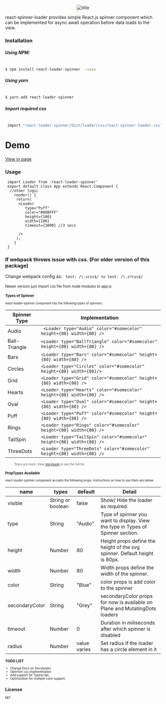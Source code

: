 <p align="center">
  <img src="https://user-images.githubusercontent.com/33191954/78983001-0a0ef880-7b43-11ea-904f-42a572d93c53.png" alt="title"/>
</p>


 react-spinner-loader provides simple React.js spinner component which can be implemented for async await operation before data loads to the view.

### Installation

##### Using NPM:
#
```sh
$ npm install react-loader-spinner --save
```
##### Using yarn
#
```sh
$ yarn add react-loader-spinner
```

##### Import required css
#
```sh
 import "react-loader-spinner/dist/loader/css/react-spinner-loader.css"
```

#  Demo
[View in page]




### Usage
```
 import Loader from 'react-loader-spinner'
 export default class App extends React.Component {
  //other logic
    render() {
	 return(
	  <Loader
	     type="Puff"
	     color="#00BFFF"
	     height={100}
	     width={100}
	     timeout={3000} //3 secs

	  />
	 );
    }
 }
```

### If webpack throws issue with css. (For older version of this package)
Change webpack config as:
```  test: /\.scss$/ to test: /\.s?css$/ ```
<br/><br/>
<small>Newer version just import css file from node modules to app.js<small>

### Types of Spinner
react-loader-spinner component has the following types of spinners.

| Spinner Type | Implementation |
| ------ | ------ |
| Audio|``` <Loader type="Audio" color="#somecolor" height={80} width={80} />``` |
| Ball-Triangle | ``` <Loader type="BallTriangle" color="#somecolor" height={80} width={80} /> ```|
| Bars | ```<Loader type="Bars" color="#somecolor" height={80} width={80} />``` |
| Circles | ```<Loader type="Circles" color="#somecolor" height={80} width={80}/>``` |
| Grid|```<Loader type="Grid" color="#somecolor" height={80} width={80} />``` |
|Hearts|```<Loader type="Hearts" color="#somecolor" height={80} width={80} />```|
|Oval|```<Loader type="Oval" color="#somecolor" height={80} width={80} />```|
|Puff|```<Loader type="Puff" color="#somecolor" height={80} width={80} />```|
|Rings|```<Loader type="Rings" color="#somecolor" height={80} width={80} />```|
|TailSpin|```<Loader type="TailSpin" color="#somecolor" height={80} width={80} />```|
|ThreeDots|```<Loader type="ThreeDots" color="#somecolor" height={80} width={80} />```|

> There are more. View [storybook] to see the full list.

### PropTypes Available
react-loader-spinner component accepts the following props. Instructions on how to use them are below.


| name | types | default | Detail |
| ------ | ------ |------|------|
| visible | String or boolean  | false | Show/ Hide the loader as required. |
| type | String  | "Audio" | Type of spinner you want to display. View the type in Types of Spinner section. |
| height | Number  | 80 |  Height props define the height of the svg spinner. Default height is 80px.|
| width | Number  | 80 |  Width props define the width of the spinner.  |
| color | String  | "Blue" |  color props is add color to the spinner |
| secondaryColor | String  | "Grey" |  secondaryColor props  for now is available on Plane and MutatingDots loaders  |
| timeout | Number  | 0 |  Duration in miliseconds after which spinner is disabled |
| radius | Number  | value varies | Set radius if the loader has a circle element in it |

### TODO LIST
* Change Docs on Storybooks
* Optimize css implementation
* Add support for Typescript.
* Optimization for multiple color support.


License
----

MIT



   [svg-loader]: <https://github.com/SamHerbert/SVG-Loaders>
   [here]: <http://samherbert.net/svg-loaders>
   [View in page]: https://mhnpd.github.io/react-loader-spinner/
   [storybook]: https://mhnpd.github.io/react-loader-spinner/

